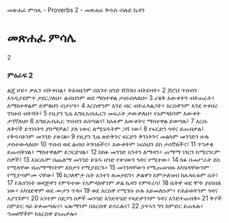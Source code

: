 ﻿
 መጽሐፈ ምሳሌ - Proverbs 2 - መጽሐፍ ቅዱስ ብሉይ ኪዳን
# መጽሐፈ ምሳሌ
2
### ምዕራፍ 2
 ልጄ ሆይ፥ ቃሌን ብትቀበል፥ ትእዛዜንም በአንተ ዘንድ ሸሽገህ ብትይዛት፥
2  ጆሮህ ጥበብን እንዲያደምጥ ታደርጋለህ፥ ልብህንም ወደ ማስተዋል ታዘነብላለህ።
3  ረቂቅ እውቀትን ብትጠራት፥ ለማስተዋልም ድምፅህን ብታነሣ፥
4  እርስዋንም እንደ ብር ብትፈላልጋት፥ እርስዋንም እንደ ተቀበረ ገንዘብ ብትሻት፤
5  የዚያን ጊዜ እግዚአብሔርን መፍራት ታውቃለህ፥ የአምላክንም እውቀት ታገኛለህ።
6  እግዚአብሔር ጥበብን ይሰጣልና፤ ከአፉም እውቀትና ማስተዋል ይወጣሉ፤
7  እርሱ ለቅኖች ደኅንነትን ያከማቻል፤ ያለ ነውር ለሚሄዱትም ጋሻ ነው፤
8  የፍርድን ጎዳና ይጠብቃል፤ የቅዱሳኑንም መንገድ ያጸናል።
9  የዚያን ጊዜ ጽድቅንና ፍርድን ቅንነትንና መልካም መንገድን ሁሉ ታስተውላለህ።
10  ጥበብ ወደ ልብህ ትገባለችና፥ እውቀትም ነፍስህን ደስ ታሰኛለችና፤
11  ጥንቃቄ ይጠብቅሃል፥ ማስተዋልም ይጋርድሃል፥
12  ከክፉ መንገድ አንተን ለማዳን፥ ጠማማ ነገርን ከሚናገሩም ሰዎች፤
13  እነርሱም በጨለማ መንገድ ይሄዱ ዘንድ የቀናውን ጎዳና የሚተው፥
14  ክፉ በመሥራት ደስ የሚላቸው በጠማማነትም ደስታን የሚያደርጉ፥
15  መንገዳቸውን የሚጠመዝዙ አካሄዳቸውንም የሚያጣምሙ ናቸው፤
16  ከጋለሞታ ሴት አንተን ለመታደግ፥ ቃልዋን ከምታለዝብ ከሌላዪቱም ሴት፤
17  የሕፃንነት ወዳጅዋን የምትተው የአምላክዋንም ቃል ኪዳን የምትረሳ፤
18  ቤትዋ ወደ ሞት ያዘነበለ ነው፥ አካሄድዋም ወደ ሙታን ጥላ።
19  ወደ እርስዋ የሚገቡ ሁሉ አይመለሱም፥ የሕይወትንም ጎዳና አያገኙም፤
20  አንተም በደጋግ ሰዎች መንገድ እንድትሄድ የጻድቃንንም ጎዳና እንድትጠብቅ።
21  ቅኖች በምድር ላይ ይቀመጣሉና፥ ፍጹማንም በእርስዋ ይኖራሉና፤
22  ኃጥኣን ግን ከምድር ይጠፋሉ፥ ዓመፀኞችም ከእርስዋ ይነጠቃሉ። 
